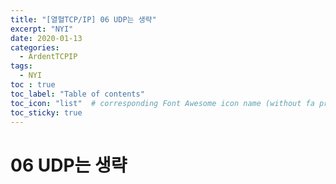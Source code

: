 ```yaml
---
title: "[열혈TCP/IP] 06 UDP는 생략"
excerpt: "NYI"
date: 2020-01-13
categories:
  - ArdentTCPIP
tags:
  - NYI
toc : true
toc_label: "Table of contents"
toc_icon: "list"  # corresponding Font Awesome icon name (without fa prefix)
toc_sticky: true
---
```


# 06 UDP는 생략